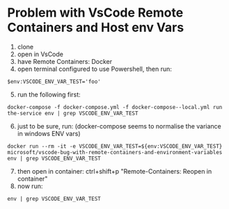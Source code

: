 # Problem with VsCode Remote Containers and Host env Vars

1. clone
2. open in VsCode
3. have Remote Containers: Docker
4. open terminal configured to use Powershell, then run:
```
$env:VSCODE_ENV_VAR_TEST='foo'
```
5. run the following first:
```
docker-compose -f docker-compose.yml -f docker-compose--local.yml run the-service env | grep VSCODE_ENV_VAR_TEST
```
6. just to be sure, run: (docker-compose seems to normalise the variance in windows ENV vars)
```
docker run --rm -it -e VSCODE_ENV_VAR_TEST=${env:VSCODE_ENV_VAR_TEST} microsoft/vscode-bug-with-remote-containers-and-environment-variables env | grep VSCODE_ENV_VAR_TEST
```
7. then open in container: ctrl+shift+p "Remote-Containers: Reopen in container"
8. now run:
```
env | grep VSCODE_ENV_VAR_TEST
```